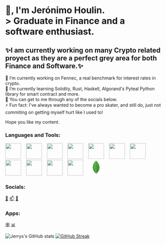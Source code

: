 <!--![Jerónimo_Houlin](https://user-images.githubusercontent.com/79488175/163994117-77ead2bb-76b6-4ea7-abe6-1ace8f2ddb16.png)-->
<!--![image](https://user-images.githubusercontent.com/79488175/163999168-cd14079a-47a0-40af-9ce3-0c37b4bc5f89.png)-->
# 👋, I'm Jerónimo Houlin. <br />   > Graduate in Finance and a software enthusiast.
## ✨I am currently working on many Crypto related proyect as they are a perfect grey area for both Finance and Software.✨

🔭 I’m currently working on Fennec, a real benchmark for interest rates in crypto.<br />
🌱 I’m currently learning Solidity, Rust, Haskell, Algorand's Pyteal Python library for smart contract and more.<br />
💬 You can get to me through any of the socials below.<br />
⚡ Fun fact: I've always wanted to become a pro skater, and still do, just not commiting on getting myself hurt like I used to!<br />

Hope you like my content.


<h3 align="left">Languages and Tools:</h3>
<div style="display:felx; flex-direction: column">
<img style="width:50px; height:50px" src="https://cdn.jsdelivr.net/gh/devicons/devicon/icons/python/python-original.svg">&nbsp;&nbsp;&nbsp;</img>
<img style="width:50px; height:50px" src="https://cdn.jsdelivr.net/gh/devicons/devicon/icons/git/git-original.svg">&nbsp;&nbsp;&nbsp;</img>
<img style="width:50px; height:50px" src="https://cdn.jsdelivr.net/gh/devicons/devicon/icons/rstudio/rstudio-plain.svg">&nbsp;&nbsp;&nbsp;</img>
<img style="width:50px; height:50px" src="https://cdn.jsdelivr.net/gh/devicons/devicon/icons/anaconda/anaconda-original.svg">&nbsp;&nbsp;&nbsp;</img>
<img style="width:50px; height:50px" src="https://cdn.jsdelivr.net/gh/devicons/devicon/icons/mysql/mysql-original.svg">&nbsp;&nbsp;&nbsp;</img>
<img style="width:50px; height:50px" src="https://cdn.jsdelivr.net/gh/devicons/devicon/icons/html5/html5-plain.svg">&nbsp;&nbsp;&nbsp;</img>
<img style="width:50px; height:50px" src="https://cdn.jsdelivr.net/gh/devicons/devicon/icons/css3/css3-plain.svg">&nbsp;&nbsp;&nbsp;</img>
<img style="width:50px; height:50px" src="https://cdn.jsdelivr.net/gh/devicons/devicon/icons/javascript/javascript-plain.svg">&nbsp;&nbsp;&nbsp;</img>
<img style="width:50px; height:50px" src="https://cdn.jsdelivr.net/gh/devicons/devicon/icons/nodejs/nodejs-original.svg">&nbsp;&nbsp;&nbsp;</img>
<img style="width:50px; height:50px" src="https://cdn.jsdelivr.net/gh/devicons/devicon/icons/react/react-original.svg">&nbsp;&nbsp;&nbsp;</img>
<img style="width:50px; height:50px" src="https://cdn.jsdelivr.net/gh/devicons/devicon/icons/firebase/firebase-plain.svg">&nbsp;&nbsp;&nbsp;</img>
<img style="width:50px; height:50px" src="https://github.com/devicons/devicon/blob/v2.15.1/icons/mongodb/mongodb-original.svg">&nbsp;&nbsp;&nbsp;</img>
</div>

<h3 align="left">Socials:</h3>
<p align="left">
<!-- <a href="your link"><img align="center" src="https://cdn.jsdelivr.net/npm/simple-icons@3.0.1/icons/twitter.svg" alt="" height="30" width="40" /></a> -->
<a height="50" width="50" href="https://www.linkedin.com/in/jh100/">&#128209</a>
<a height="50" width="50" href="jeronimo.houlin@gmail.com">&#128235</a>
<a height="50" width="50" href="https://discord/users/887736313237889116">&#128126</a>
  
<h3 align="left">Apps:</h3>
<a height="50" width="50" href="https://spltracker.herokuapp.com/">&#128376</a>
<a height="50" width="50" href="https://padtracker.herokuapp.com/">&#128202</a>
</p>

<!--# GH STATS: -->
  
![Jerrys's GitHub stats](https://github-readme-stats.vercel.app/api?username=JeronimoHoulin&show_icons=true&theme=radical)
[![GitHub Streak](https://github-readme-streak-stats.herokuapp.com/?user=JeronimoHoulin&theme=radical)](https://git.io/streak-stats)  
